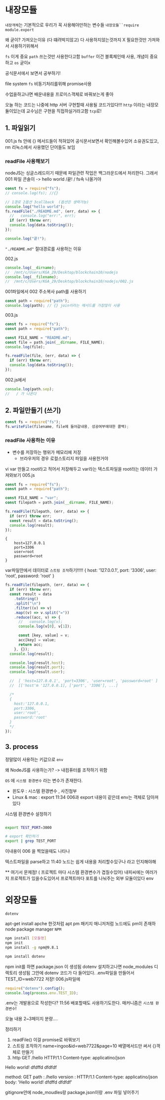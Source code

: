 # 내장모듈

`내장객체`는 기본적으로 우리가 꼭 사용해야만하는 변수들
` 내장모듈``require ` `module.export`

왜 굳이? 가져오는이유
(다 떄려박지않고)
다 사용하지않는것까지 X
필요한것만 가져와서 사용하기위해서

`fs` 이게 중요
`path` 쓰는것만 사용한다고함
`buffer` 이건 블록체인때 사용, 개념이 중요하고
`os` 굳이x

공식문서에서 보면서 공부하기!

file system `fs`
비동기처리를위해 promise사용

수업을하고나면 배운내용을 프로미스객체로 바꿔보는게 좋아

오늘 하는 코드는 나중에 http 서버 구현할때 사용될 코드가있다!!!
`http` 이라는 내장모듈이있는데
교수님은 구현을 직접하실거라고함 `tcp`로!

## 1. 파일읽기

001.js
fs 안에 {} 메서드들이 적혀있어
공식문서보면서 확인해볼수있어
소유권도있고, rm 리눅스에서 사용했던 단어들도 보임

### readFile 사용해보기

nodeJS는 싱글스레드이기 때문에 파일관련 작업은 백그라운드에서 처리한다.
그래서 001 파일 콘솔이
-> hello world /끝! / fs속 나올거야

```js
const fs = require("fs");
// console.log(fs); //{}

// 1경로 2옵션 3callback  (옵션은 생략가능)
console.log("hello world");
fs.readFile("./README.md", (err, data) => {
  //   console.log("err:", err);
  if (err) throw err;
  console.log(data.toString());
});

console.log("끝!");
```

`"./README.md"`
절대경로를 사용하는 이유

002.js

```js
console.log(__dirname);
//  /mnt/c/Users/KGA_29/Desktop/blockchain10/nodejs
console.log(__filename);
//  /mnt/c/Users/KGA_29/Desktop/blockchain10/nodejs/002.js
```

001파일에서 002 주소복사
path를 사용하기

```js
const path = require("path");
console.log(path); // {} join이라는 메서드를 가장많이 사용
```

003.js

```js
const fs = require("fs");
const path = require("path");

const FILE_NAME = "README.md";
const file = path.join(__dirname, FILE_NAME);
console.log(file);

fs.readFile(file, (err, data) => {
  if (err) throw err;
  console.log(data.toString());
});
```

002.js에서

```js
console.log(path.sep);
//   / 가 나온다
```

## 2. 파일만들기 (쓰기)

```js
const fs = require("fs");
fs.writeFile(filename, file에 들어갈내용, 성공여부에대한 콜백);
```

### readFile 사용하는 이유

- 변수를 저장하는 행위가 메모리에 저장
  - 브라우저의 경우 로컬스토리지 파일을 사용한거야

vi var 만들고 root라고 적어서 저장해두고
var라는 텍스트파일을 root라는 데이터 가져와보기
005.js

```js
const fs = require("fs");
const path = require("path");

const FILE_NAME = "var";
const filepath = path.join(__dirname, FILE_NAME);

fs.readFile(filepath, (err, data) => {
  if (err) throw err;
  const result = data.toString();
  console.log(result);
});
```

```
{
    host=127.0.0.1
    port=3306
    user=root
    password=root
}
```

var파일안에서 데이터로 `스트링 조작`하기!!!!!
{ host: '127.0.0.1', port: '3306', user: 'root', password: 'root' }

```js
fs.readFile(filepath, (err, data) => {
  if (err) throw err;
  const result = data
    .toString()
    .split("\n")
    .filter((v) => v)
    .map((v) => v.split("="))
    .reduce((acc, v) => {
      //   console.log(v);
      console.log(v[0], v[1]);

      const [key, value] = v;
      acc[key] = value;
      return acc;
    }, {});
  console.log(result);

  console.log(result.host);
  console.log(result.port);
  console.log(result.user);

  //  [ 'host=127.0.0.1', 'port=3306', 'user=root', 'password=root' ]
  //  [['host'm '127.0.0.1], ['port', '3306'], ...]

  /*
  {
    host:'127.0.0.1,
    port:3306,
    user:'root',
    password:'root'
  }
  */
});
```

## 3. process

정말많이 사용하는 키값으로 `env`

왜 NodeJS를 사용하는가?
-> 내컴퓨터를 조작하기 위함

`OS` 에 `시스템 환경변수` 라는 변수가 존재한다.

- 윈도우 : 시스템 환경변수 , 사진첨부
- Linux & mac : export
  11:34 006과 export 내용이 같은데 env는 객체로 담아져있다

시스템 환경변수 설정하기

```sh

export TEST_PORT=3000

# export 확인하기
export | grep TEST_PORT
```

이내용이 006 을 찍었을때도 나타나

텍스트파일을 parse하고 11:40
노드는 쉽게 내용을 처리할수있구나 라고 인지해야해

\*\* 여기서 문제점! ( 프로젝트 마다 시스템 환경변수가 겹칠수있어)
내피씨에는 여러가지 프로젝트가 있을수도있어서
프로젝트마다 포트를 나눠주는 외부 모듈이있다 env

# 외장모듈

`dotenv`

apt-get install apche 한것처럼
apt pm 패키지 매니저처럼
노드에도 pm이 존재하
node package manager `NPM`

```sh
npm install [모듈명]
npm init
npm install -g npm@9.8.1

npm install dotenv
```

npm init를 하면 package.json 이 생성됨
dotenv 설치하고나면 node_modules 디렉토리 생성됨 그안에 dotenv 코드가 다 들어있다.
.env파일을 만들어서 TEST_ID=web7722 저장!
006.js파일에

```js
require("dotenv").config();
console.log(process.env.TEST_ID);
```

.env는 개발용으로 작성한다? 11:56
배포할때도 사용하기도한다.
매커니즘은 `시스템 환경변수`!

오늘 내용 2~3페이지 분량....

정리하기

1. readFile() 이걸 promise로 바꿔보기
2. 스트링 조작하기
   name=ingoo&id=web7722&page=10
   배열메서드만 써서 {}객체로 만들기
3. http
   GET /hello HTTP/1.1
   Content-type: applicatino/json

Hello world!
dfdffd
dfdfdf

method: GET
path : /hello
version : HTTP/1.1
Content-type: applicatino/json
body: 'Hello world!
dfdffd
dfdfdf'

gitignore안에
node_moudles랑 package.json이랑 .env 파일 넣어주기
